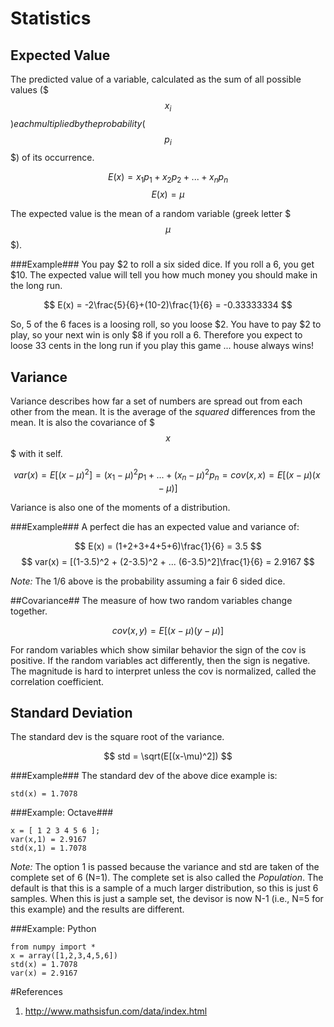 # Statistics

## Expected Value ##
The predicted value of a variable, calculated as the sum of all possible values ($$$x_i$$$) each
multiplied by the probability ($$$p_i$$$) of its occurrence.

$$ E(x) = x_1p_1 + x_2p_2 + ... + x_np_n $$ 
$$ E(x) = \mu $$

The expected value is the mean of a random variable (greek letter $$$\mu$$$).

###Example###
You pay $2 to roll a six sided dice. If you roll a 6, you get $10. The expected value
will tell you how much money you should make in the long run.

$$    E(x) = -2\frac{5}{6}+(10-2)\frac{1}{6} = -0.33333334 $$

So, 5 of the 6 faces is a loosing roll, so you loose $2. You have to pay $2 to play, so
your next win is only $8 if you roll a 6. Therefore you expect to loose 33 cents in the 
long run if you play this game ... house always wins!

## Variance ##
Variance describes how far a set of numbers are spread out from each other from the mean. 
It is the average of the _squared_ differences from the mean. It is also the covariance
of $$$x$$$ with it self.

$$    var(x) = E[(x-\mu)^2] = (x_1-\mu)^2p_1 + ... + (x_n-\mu)^2p_n = cov(x,x) = E[(x-\mu)(x-\mu)] $$

Variance is also one of the moments of a distribution.

###Example###
A perfect die has an expected value and variance of:

$$    E(x) = (1+2+3+4+5+6)\frac{1}{6} = 3.5 $$
$$    var(x) = [(1-3.5)^2 + (2-3.5)^2 + ... (6-3.5)^2]\frac{1}{6} = 2.9167 $$

_Note:_ The 1/6 above is the probability assuming a fair 6 sided dice.

##Covariance##
The measure of how two random variables change together.

$$    cov(x,y) = E[(x-\mu)(y-\mu)] $$

For random variables which show similar behavior the sign of the cov is positive. If the 
random variables act differently, then the sign is negative. The magnitude is hard to 
interpret unless the cov is normalized, called the correlation coefficient.

## Standard Deviation ##
The standard dev is the square root of the variance.

$$    std = \sqrt(E[(x-\mu)^2]) $$

###Example###
The standard dev of the above dice example is:

    std(x) = 1.7078  

###Example: Octave###

    x = [ 1 2 3 4 5 6 ];
    var(x,1) = 2.9167
    std(x,1) = 1.7078

_Note:_ The option 1 is passed because the variance and std are taken of the complete
set of 6 (N=1). The complete set is also called the *Population*. The default is that 
this is a sample of a much larger distribution, so this is just 6 samples. When this is 
just a sample set, the devisor is now N-1 (i.e., N=5 for this example) and the results 
are different.

###Example: Python 

    from numpy import *
    x = array([1,2,3,4,5,6])
    std(x) = 1.7078
    var(x) = 2.9167


#References
1. http://www.mathsisfun.com/data/index.html